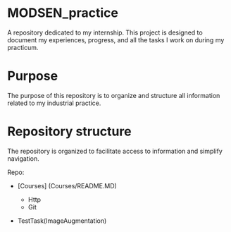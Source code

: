 # MODSEN_practice

A repository dedicated to my internship. This project is designed to document my experiences, progress, and all the tasks I work on during my practicum.

# Purpose

The purpose of this repository is to organize and structure all information related to my industrial practice.

# Repository structure

The repository is organized to facilitate access to information and simplify navigation.

Repo:

- [Courses] (Courses/README.MD)

  - Http
  - Git

- TestTask(ImageAugmentation)
